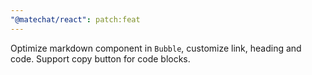 ```yaml
---
"@matechat/react": patch:feat
---
```


Optimize markdown component in `Bubble`, customize link, heading and code. Support copy button for code blocks.
